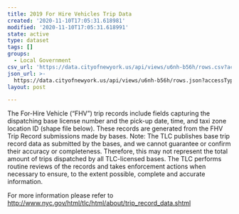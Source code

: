 ```yaml
---
title: 2019 For Hire Vehicles Trip Data
created: '2020-11-10T17:05:31.618981'
modified: '2020-11-10T17:05:31.618991'
state: active
type: dataset
tags: []
groups:
  - Local Government
csv_url: 'https://data.cityofnewyork.us/api/views/u6nh-b56h/rows.csv?accessType=DOWNLOAD'
json_url: >-
  https://data.cityofnewyork.us/api/views/u6nh-b56h/rows.json?accessType=DOWNLOAD
layout: post

---
```

The For-Hire Vehicle (“FHV”) trip records include fields capturing the dispatching base license number and the pick-up date, time, and taxi zone location ID (shape file below). These records are generated from the FHV Trip Record submissions made by bases. Note: The TLC publishes base trip record data as submitted by the bases, and we cannot guarantee or confirm their accuracy or completeness. Therefore, this may not represent the total amount of trips dispatched by all TLC-licensed bases. The TLC performs routine reviews of the records and takes enforcement actions when necessary to ensure, to the extent possible, complete and accurate information.

For more information please refer to http://www.nyc.gov/html/tlc/html/about/trip_record_data.shtml
